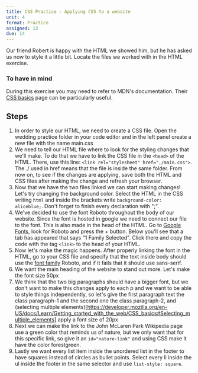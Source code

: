 ```yaml
---
title: CSS Practice - Applying CSS to a website
unit: 4
format: Practice
assigned: 13
due: 14
---
```

Our friend Robert is happy with the HTML we showed him, but he has asked us now to style it a little bit. Locate the files we worked with in the HTML exercise.

### To have in mind
During this exercise you may need to refer to MDN's documentation. Their [CSS basics](https://developer.mozilla.org/en-US/docs/Learn/Getting_started_with_the_web/CSS_basics) page can be particularly useful.

## Steps

1. In order to style our HTML, we need to create a CSS file. Open the wedding practice folder in your code editor and in the left panel create a new file with the name main.css
2. We need to tell our HTML file where to look for the styling changes that we'll make. To do that we have to link the CSS file in the `<head>` of the HTML. There, use this line: `<link rel="stylesheet" href="./main.css">`. The ./  used in href means that the file is inside the same folder.
From now on, to see if the changes are applying, save both the HTML and CSS files after making the change and refresh your browser.
3. Now that we have the two files linked we can start making changes! Let's try changing the background color. Select the HTML in the CSS writing `html` and inside the brackets write `background-color: aliceblue;`. Don't forget to finish every declaration with ";".
4. We've decided to use the font Roboto throughout the body of our website. Since the font is hosted in google we need to connect our file to the font. This is also made in the head of the HTML. Go to [Google Fonts](https://fonts.google.com/), look for Roboto and press the + button. Below you'll see that a tab has appeared that says "1 Family Selected". Click there and copy the code with the tag `<link>` to the head of your HTML.
5. Now let's make the magic happens. After properly linking the font in the HTML, go to your CSS file and specify that the text inside body should use the [font family](https://developer.mozilla.org/en-US/docs/Web/CSS/font-family) Roboto, and if it fails that it should use sans-serif.
6. We want the main heading of the website to stand out more. Let's make the font size 50px
7. We think that the two big paragraphs should have a bigger font, but we don't want to make this changes apply to each p and we want to be able to style things independently, so let's give the first paragraph text the class paragraph-1 and the second one the class paragraph-2, and (selecting multiple elements)[https://developer.mozilla.org/en-US/docs/Learn/Getting_started_with_the_web/CSS_basics#Selecting_multiple_elements] apply a font size of 20px
8. Next we can make the link to the John McLaren Park Wikipedia page use a green color that reminds us of nature, but we only want that for this specific link, so give it an `id="nature-link"` and using CSS make it have the color forestgreen.
9. Lastly we want every list item inside the unordered list in the footer to have squares instead of circles as bullet points. Select every li inside the ul inside the footer in the same selector and use `list-style: square`.
